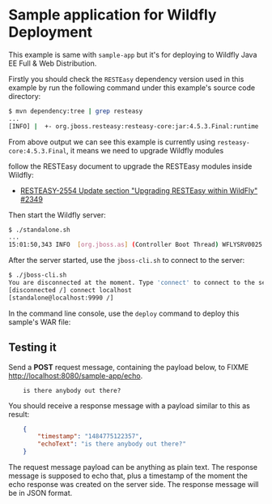 # Sample application for Wildfly Deployment

This example is same with `sample-app` but it's for deploying to Wildfly Java EE Full & Web Distribution.

Firstly you should check the `RESTEasy` dependency version used in this example by run the following command under this example's source code directory:

```bash
$ mvn dependency:tree | grep resteasy
...
[INFO] |  +- org.jboss.resteasy:resteasy-core:jar:4.5.3.Final:runtime
```

From above output we can see this example is currently using `resteasy-core:4.5.3.Final`, it means we need to upgrade Wildfly modules 

follow the RESTEasy document to upgrade the RESTEasy modules inside Wildfly:

* [RESTEASY-2554 Update section "Upgrading RESTEasy within WildFly" #2349](https://github.com/resteasy/Resteasy/pull/2349/files#diff-671eaa22e461edb2367f5dab7fe4c112R251)

Then start the Wildfly server:

```bash
$ ./standalone.sh
...
15:01:50,343 INFO  [org.jboss.as] (Controller Boot Thread) WFLYSRV0025: WildFly Full 19.0.0.Final (WildFly Core 11.0.0.Final) started in 3332ms - Started 316 of 582 services (374 services are lazy, passive or on-demand)
```

After the server started, use the `jboss-cli.sh` to connect to the server:

```bash
$ ./jboss-cli.sh
You are disconnected at the moment. Type 'connect' to connect to the server or 'help' for the list of supported commands.
[disconnected /] connect localhost
[standalone@localhost:9990 /]
```

In the command line console, use the `deploy` command to deploy this sample's WAR file:





## Testing it

Send a **POST** request message, containing the payload below, to FIXME [http://localhost:8080/sample-app/echo](http://localhost:8080/sample-app/echo).

```
    is there anybody out there?
```

You should receive a response message with a payload similar to this as result:

``` json
    {
        "timestamp": "1484775122357",
        "echoText": "is there anybody out there?"
    }
```

The request message payload can be anything as plain text.
The response message is supposed to echo that, plus a timestamp of the moment the echo response was created on the server side. The response message will be in JSON format.
